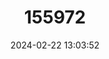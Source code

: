 ---
title: "155972"
category: "Belgrandiella boetersi"
draft: false
date: 2024-02-22 13:03:52
languages:
  German: ["Verkannte Zwergquellschnecke"]
---